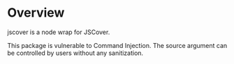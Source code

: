 # Overview

jscover is a node wrap for JSCover.

This package is vulnerable to Command Injection. The source argument can be controlled by users without any sanitization.

